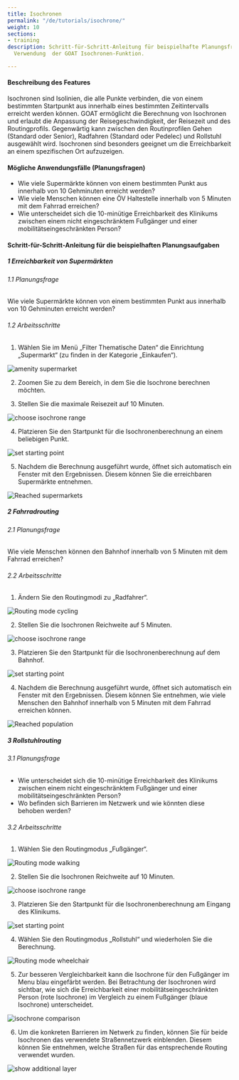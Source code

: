 ```yaml
---
title: Isochronen
permalink: "/de/tutorials/isochrone/"
weight: 10
sections:
- training
description: Schritt-für-Schritt-Anleitung für beispielhafte Planungsfragen unter
  Verwendung  der GOAT Isochronen-Funktion.

---
```

#### Beschreibung des Features
Isochronen sind Isolinien, die alle Punkte verbinden, die von einem bestimmten Startpunkt aus innerhalb eines bestimmten Zeitintervalls erreicht werden können.
GOAT ermöglicht die Berechnung von Isochronen und erlaubt die Anpassung der Reisegeschwindigkeit, der Reisezeit und des Routingprofils. Gegenwärtig kann zwischen den Routinprofilen Gehen (Standard oder Senior), Radfahren (Standard oder Pedelec) und Rollstuhl ausgewählt wird. Isochronen sind besonders geeignet um die Erreichbarkeit an einem spezifischen Ort aufzuzeigen. 

#### Mögliche Anwendungsfälle (Planungsfragen)

- Wie viele Supermärkte können von einem bestimmten Punkt aus innerhalb von 10 Gehminuten erreicht werden?
- Wie viele Menschen können eine ÖV Haltestelle innerhalb von 5 Minuten mit dem Fahrrad erreichen? 
- Wie unterscheidet sich die 10-minütige Erreichbarkeit des Klinikums zwischen einem nicht eingeschränktem Fußgänger und einer mobilitätseingeschränkten Person? 


#### Schritt-für-Schritt-Anleitung für die beispielhaften Planungsaufgaben
##### 1 Erreichbarkeit von Supermärkten
###### 1.1 Planungsfrage

Wie viele Supermärkte können von einem bestimmten Punkt aus innerhalb von 10 Gehminuten erreicht werden?

###### 1.2 Arbeitsschritte

1. Wählen Sie im Menü „Filter Thematische Daten“ die Einrichtung „Supermarkt“ (zu finden in der Kategorie „Einkaufen“).  

<img src="/images/training_materials/Isochrone/amenity_supermarket.webp" alt="amenity supermarket" style="max-height:200px;"/>


2. Zoomen Sie zu dem Bereich, in dem Sie die Isochrone berechnen möchten.

3. Stellen Sie die maximale Reisezeit auf 10 Minuten.  

<img src="/images/training_materials/Isochrone/isochrone_range_walking.webp"  alt="choose isochrone range" style="max-height:200px;"/>

4. Platzieren Sie den Startpunkt für die Isochronenberechnung an einem beliebigen Punkt. 
<!-- ![](/images/training_materials/Isochrone/starting-point-isochrone.webp) -->
<img src="/images/training_materials/Isochrone/starting-point-isochrone.webp"  alt="set starting point" style="max-height:150px;"/>

5. Nachdem die Berechnung ausgeführt wurde, öffnet sich automatisch ein Fenster mit den Ergebnissen. Diesem können Sie die erreichbaren Supermärkte entnehmen.  

![Reached supermarkets](/images/training_materials/Isochrone/isochrone_supermarkets.webp)


##### 2 Fahrradrouting
###### 2.1 Planungsfrage
Wie viele Menschen können den Bahnhof innerhalb von 5 Minuten mit dem Fahrrad erreichen? 
###### 2.2 Arbeitsschritte
1. Ändern Sie den Routingmodi zu „Radfahrer“.  
<!-- ![](/images/training_materials/Isochrone/cycling-mode.webp) -->
<img src="/images/training_materials/Isochrone/cycling-mode.webp"  alt="Routing mode cycling" style="max-height:250px;"/>

2. Stellen Sie die Isochronen Reichweite auf 5 Minuten.  
<!-- ![choose isochrone range](/images/training_materials/Isochrone/isochrone-range.webp) -->
<img src="/images/training_materials/Isochrone/isochrone-range.webp"  alt="choose isochrone range" style="max-height:170px;"/>

3. Platzieren Sie den Startpunkt für die Isochronenberechnung auf dem Bahnhof.   
<!-- ![](/images/training_materials/Isochrone/starting-point-isochrone.webp) -->
<img src="/images/training_materials/Isochrone/starting-point-isochrone.webp"  alt="set starting point" style="max-height:150px;"/>

4. Nachdem die Berechnung ausgeführt wurde, öffnet sich automatisch ein Fenster mit den Ergebnissen. Diesem können Sie entnehmen, wie viele Menschen den Bahnhof innerhalb von 5 Minuten mit dem Fahrrad erreichen können.  

![Reached population](/images/training_materials/Isochrone/isochrone_trainstation.webp)

##### 3 Rollstuhlrouting
###### 3.1 Planungsfrage
- Wie unterscheidet sich die 10-minütige Erreichbarkeit des Klinikums zwischen einem nicht eingeschränktem Fußgänger und einer mobilitätseingeschränkten Person? 
- Wo befinden sich Barrieren im Netzwerk und wie könnten diese behoben werden? 


###### 3.2 Arbeitsschritte

1. Wählen Sie den Routingmodus „Fußgänger“.  
<!-- ![](/images/training_materials/Isochrone/walking-mode.webp) -->
<img src="/images/training_materials/Isochrone/walking-mode.webp"  alt="Routing mode walking" style="max-height:250px;"/>

2. Stellen Sie die Isochronen Reichweite auf 10 Minuten.  
<!-- ![](/images/training_materials/Isochrone/isochrone_range_walking.webp) -->
<img src="/images/training_materials/Isochrone/isochrone_range_walking.webp"  alt="choose isochrone range" style="max-height:170px;"/>

3. Platzieren Sie den Startpunkt für die Isochronenberechnung am Eingang des Klinikums.  
<!-- ![](/images/training_materials/Isochrone/starting-point-isochrone.webp) -->
<img src="/images/training_materials/Isochrone/starting-point-isochrone.webp"  alt="set starting point" style="max-height:150px;"/>

4. Wählen Sie den Routingmodus „Rollstuhl“ und wiederholen Sie die Berechnung.  
<!-- ![](/images/training_materials/Isochrone/wheelchair-mode.webp) -->
<img src="/images/training_materials/Isochrone/wheelchair-mode.webp"  alt="Routing mode wheelchair" style="max-height:270px;"/>

5. Zur besseren Vergleichbarkeit kann die Isochrone für den Fußgänger im Menu blau eingefärbt werden. Bei Betrachtung der Isochronen wird sichtbar, wie sich die Erreichbarkeit einer mobilitätseingeschränkten Person (rote Isochrone) im Vergleich zu einem Fußgänger (blaue Isochrone) unterscheidet.  
<!-- ![](/images/training_materials/Isochrone/isochrone_wheelchair.webp) -->
<img src="/images/training_materials/Isochrone/isochrone_wheelchair.webp"  alt="isochrone comparison"/>

6. Um die konkreten Barrieren im Netwerk zu finden, können Sie für beide Isochronen das verwendete Straßennetzwerk einblenden. Diesem können Sie entnehmen, welche Straßen für das entsprechende Routing verwendet wurden.  
<!-- ![](/images/training_materials/Isochrone/additional-layer.webp) -->
<img src="/images/training_materials/Isochrone/additional-layer.webp"  alt="show additional layer" style="max-height:200px;"/>